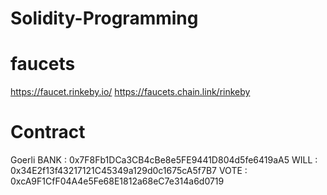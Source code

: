 # Solidity-Programming

# faucets
https://faucet.rinkeby.io/
https://faucets.chain.link/rinkeby

# Contract
Goerli
BANK : 0x7F8Fb1DCa3CB4cBe8e5FE9441D804d5fe6419aA5
WILL : 0x34E2f13f43217121C45349a129d0c1675cA5f7B7
VOTE : 0xcA9F1CfF04A4e5Fe68E1812a68eC7e314a6d0719